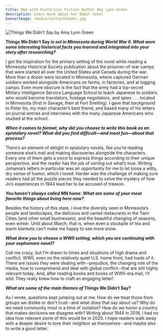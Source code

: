 ```yaml
---
title: Q&A with Historical Fiction Author Amy Lynn Green
description: Learn more about her debut novel
bannerImage: /media/contactheader.jpg
---
```

![Things We Didn't Say by Amy Lynn Green](/media/330143_thingswedidntsay_fbcover-2.jpg)

**Things We Didn’t Say *is set in Minnesota during World War II. What were some interesting historical facts you learned and integrated into your story after researching?***

I got the inspiration for the primary setting of the novel while reading a Minnesota Historical Society publication about the prisoner-of-war camps that were started all over the United States and Canada during the war. More than a dozen were located in Minnesota, where captured German soldiers worked alongside Americans on farms, in factories, and at logging camps. Even more obscure is the fact that the army had a top-secret Military Intelligence Service Language School to teach Japanese to soldiers who would become translators, hostage negotiators, and spies . . . located in Minnesota (first in Savage, then at Fort Snelling). I gave that background to Peter Ito, my main character’s best friend, and based many of his letters on journal entries and interviews with the many Japanese Americans who studied at the school.

***When it comes to format, why did you choose to write this book as an epistolary novel? What did you find difficult—and most fun—about that process?***

There’s an element of delight in epistolary novels, like you’re reading someone else’s mail and making discoveries alongside the characters. Every one of them gets a voice to express things according to their unique perspective, and the reader has the job of sorting out what’s true. Writing Johanna’s letters in particular was an opportunity for me to let loose a witty, dry sense of humor, which I loved. Harder was the challenge of making sure readers had all the puzzle pieces they needed to solve the mystery of how Jo’s experiences in 1944 lead her to be accused of treason.

***You haven’t always called MN home. What are some of your most favorite things about living here now?*** 

Besides the history of this state, I love the diversity seen in Minnesota’s people and landscapes, the delicious and varied restaurants in the Twin Cities (and other small businesses), and the beautiful changing of seasons, even winter. Until about March, that is, when even a stockpile of tea and warm blankets can’t make me happy to see more snow.

***What drew you to choose a WWII setting, which you are continuing with your sophomore novel?***

Call me crazy, but I’m drawn to times and situations of high drama and conflict. WWII, even on the relatively quiet U.S. home front, had loads of it. There are issues they were dealing with--prejudice, the changing role of the media, how to comprehend and deal with global conflict--that are still highly relevant today. And, after reading books and books of WWII-era mail, I’ll add: They really knew how to craft an engaging letter!

***What are some of the main themes of* Things We Didn’t Say?**

As I wrote, questions kept jumping out at me. How do we treat those from groups we dislike or don’t trust--and what does that say about us? Why do we need community most in a time of isolation? How do we honor a country that makes decisions we disagree with? Writing about 1944 in 2018, I had no idea how relevant some of this would be in 2020. I hope readers walk away with a deeper desire to love their neighbor as themselves--and maybe also to write a good letter.